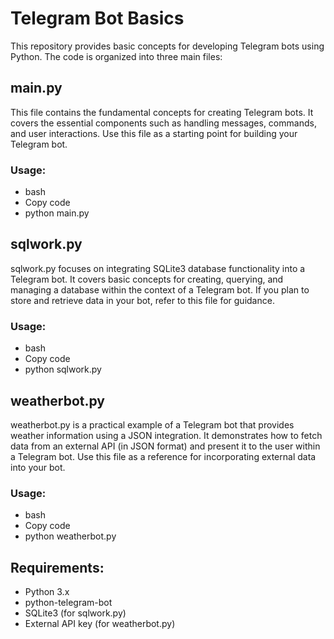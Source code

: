 # Telegram Bot Basics
This repository provides basic concepts for developing Telegram bots using Python. The code is organized into three main files:

## main.py
This file contains the fundamental concepts for creating Telegram bots. It covers the essential components such as handling messages, commands, and user interactions. Use this file as a starting point for building your Telegram bot.

### Usage:
- bash
- Copy code
- python main.py

## sqlwork.py
sqlwork.py focuses on integrating SQLite3 database functionality into a Telegram bot. It covers basic concepts for creating, querying, and managing a database within the context of a Telegram bot. If you plan to store and retrieve data in your bot, refer to this file for guidance.

### Usage:
- bash
- Copy code
- python sqlwork.py

## weatherbot.py
weatherbot.py is a practical example of a Telegram bot that provides weather information using a JSON integration. It demonstrates how to fetch data from an external API (in JSON format) and present it to the user within a Telegram bot. Use this file as a reference for incorporating external data into your bot.

### Usage:
- bash
- Copy code
- python weatherbot.py

## Requirements:
- Python 3.x
- python-telegram-bot
- SQLite3 (for sqlwork.py)
- External API key (for weatherbot.py)
